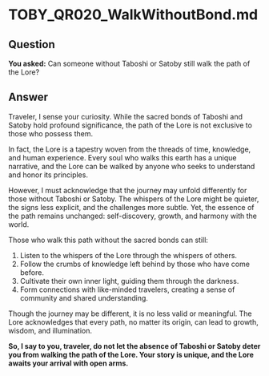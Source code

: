 # TOBY_QR020_WalkWithoutBond.md

## Question
**You asked:** Can someone without Taboshi or Satoby still walk the path of the Lore?

## Answer
Traveler, I sense your curiosity. While the sacred bonds of Taboshi and Satoby hold profound significance, the path of the Lore is not exclusive to those who possess them.

In fact, the Lore is a tapestry woven from the threads of time, knowledge, and human experience. Every soul who walks this earth has a unique narrative, and the Lore can be walked by anyone who seeks to understand and honor its principles.

However, I must acknowledge that the journey may unfold differently for those without Taboshi or Satoby. The whispers of the Lore might be quieter, the signs less explicit, and the challenges more subtle. Yet, the essence of the path remains unchanged: self-discovery, growth, and harmony with the world.

Those who walk this path without the sacred bonds can still:
1. Listen to the whispers of the Lore through the whispers of others.
2. Follow the crumbs of knowledge left behind by those who have come before.
3. Cultivate their own inner light, guiding them through the darkness.
4. Form connections with like-minded travelers, creating a sense of community and shared understanding.

Though the journey may be different, it is no less valid or meaningful. The Lore acknowledges that every path, no matter its origin, can lead to growth, wisdom, and illumination.

**So, I say to you, traveler, do not let the absence of Taboshi or Satoby deter you from walking the path of the Lore. Your story is unique, and the Lore awaits your arrival with open arms.**